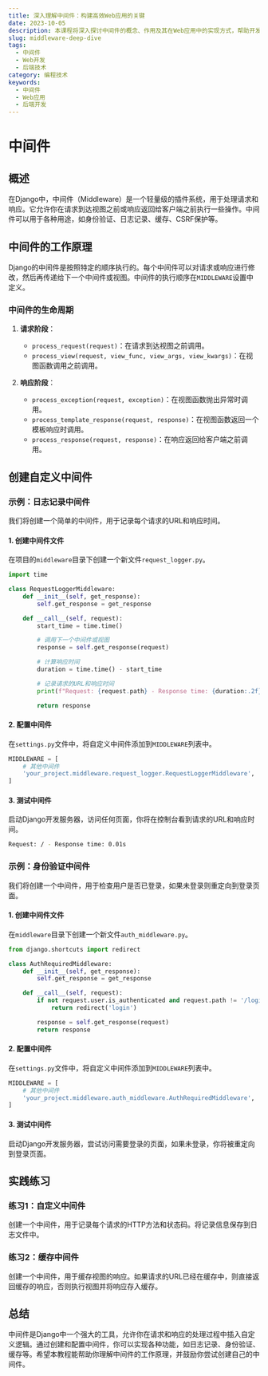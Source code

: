 ```yaml
---
title: 深入理解中间件：构建高效Web应用的关键
date: 2023-10-05
description: 本课程将深入探讨中间件的概念、作用及其在Web应用中的实现方式，帮助开发者掌握构建高效、可扩展应用的核心技术。
slug: middleware-deep-dive
tags:
  - 中间件
  - Web开发
  - 后端技术
category: 编程技术
keywords:
  - 中间件
  - Web应用
  - 后端开发
---
```


# 中间件

## 概述

在Django中，中间件（Middleware）是一个轻量级的插件系统，用于处理请求和响应。它允许你在请求到达视图之前或响应返回给客户端之前执行一些操作。中间件可以用于各种用途，如身份验证、日志记录、缓存、CSRF保护等。

## 中间件的工作原理

Django的中间件是按照特定的顺序执行的。每个中间件可以对请求或响应进行修改，然后再传递给下一个中间件或视图。中间件的执行顺序在`MIDDLEWARE`设置中定义。

### 中间件的生命周期

1. **请求阶段**：
   - `process_request(request)`：在请求到达视图之前调用。
   - `process_view(request, view_func, view_args, view_kwargs)`：在视图函数调用之前调用。

2. **响应阶段**：
   - `process_exception(request, exception)`：在视图函数抛出异常时调用。
   - `process_template_response(request, response)`：在视图函数返回一个模板响应时调用。
   - `process_response(request, response)`：在响应返回给客户端之前调用。

## 创建自定义中间件

### 示例：日志记录中间件

我们将创建一个简单的中间件，用于记录每个请求的URL和响应时间。

#### 1. 创建中间件文件

在项目的`middleware`目录下创建一个新文件`request_logger.py`。

```python
import time

class RequestLoggerMiddleware:
    def __init__(self, get_response):
        self.get_response = get_response

    def __call__(self, request):
        start_time = time.time()

        # 调用下一个中间件或视图
        response = self.get_response(request)

        # 计算响应时间
        duration = time.time() - start_time

        # 记录请求的URL和响应时间
        print(f"Request: {request.path} - Response time: {duration:.2f}s")

        return response
```

#### 2. 配置中间件

在`settings.py`文件中，将自定义中间件添加到`MIDDLEWARE`列表中。

```python
MIDDLEWARE = [
    # 其他中间件
    'your_project.middleware.request_logger.RequestLoggerMiddleware',
]
```

#### 3. 测试中间件

启动Django开发服务器，访问任何页面，你将在控制台看到请求的URL和响应时间。

```bash
Request: / - Response time: 0.01s
```

### 示例：身份验证中间件

我们将创建一个中间件，用于检查用户是否已登录，如果未登录则重定向到登录页面。

#### 1. 创建中间件文件

在`middleware`目录下创建一个新文件`auth_middleware.py`。

```python
from django.shortcuts import redirect

class AuthRequiredMiddleware:
    def __init__(self, get_response):
        self.get_response = get_response

    def __call__(self, request):
        if not request.user.is_authenticated and request.path != '/login/':
            return redirect('login')

        response = self.get_response(request)
        return response
```

#### 2. 配置中间件

在`settings.py`文件中，将自定义中间件添加到`MIDDLEWARE`列表中。

```python
MIDDLEWARE = [
    # 其他中间件
    'your_project.middleware.auth_middleware.AuthRequiredMiddleware',
]
```

#### 3. 测试中间件

启动Django开发服务器，尝试访问需要登录的页面，如果未登录，你将被重定向到登录页面。

## 实践练习

### 练习1：自定义中间件

创建一个中间件，用于记录每个请求的HTTP方法和状态码。将记录信息保存到日志文件中。

### 练习2：缓存中间件

创建一个中间件，用于缓存视图的响应。如果请求的URL已经在缓存中，则直接返回缓存的响应，否则执行视图并将响应存入缓存。

## 总结

中间件是Django中一个强大的工具，允许你在请求和响应的处理过程中插入自定义逻辑。通过创建和配置中间件，你可以实现各种功能，如日志记录、身份验证、缓存等。希望本教程能帮助你理解中间件的工作原理，并鼓励你尝试创建自己的中间件。